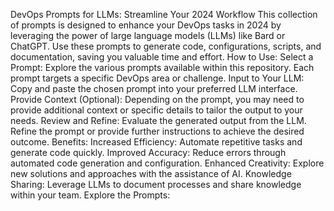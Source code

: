 DevOps Prompts for LLMs: Streamline Your 2024 Workflow
This collection of prompts is designed to enhance your DevOps tasks in 2024 by leveraging the power of large language models (LLMs) like Bard or ChatGPT. Use these prompts to generate code, configurations, scripts, and documentation, saving you valuable time and effort.
How to Use:
Select a Prompt: Explore the various prompts available within this repository. Each prompt targets a specific DevOps area or challenge.
Input to Your LLM: Copy and paste the chosen prompt into your preferred LLM interface.
Provide Context (Optional): Depending on the prompt, you may need to provide additional context or specific details to tailor the output to your needs.
Review and Refine: Evaluate the generated output from the LLM. Refine the prompt or provide further instructions to achieve the desired outcome.
Benefits:
Increased Efficiency: Automate repetitive tasks and generate code quickly.
Improved Accuracy: Reduce errors through automated code generation and configuration.
Enhanced Creativity: Explore new solutions and approaches with the assistance of AI.
Knowledge Sharing: Leverage LLMs to document processes and share knowledge within your team.
Explore the Prompts:
